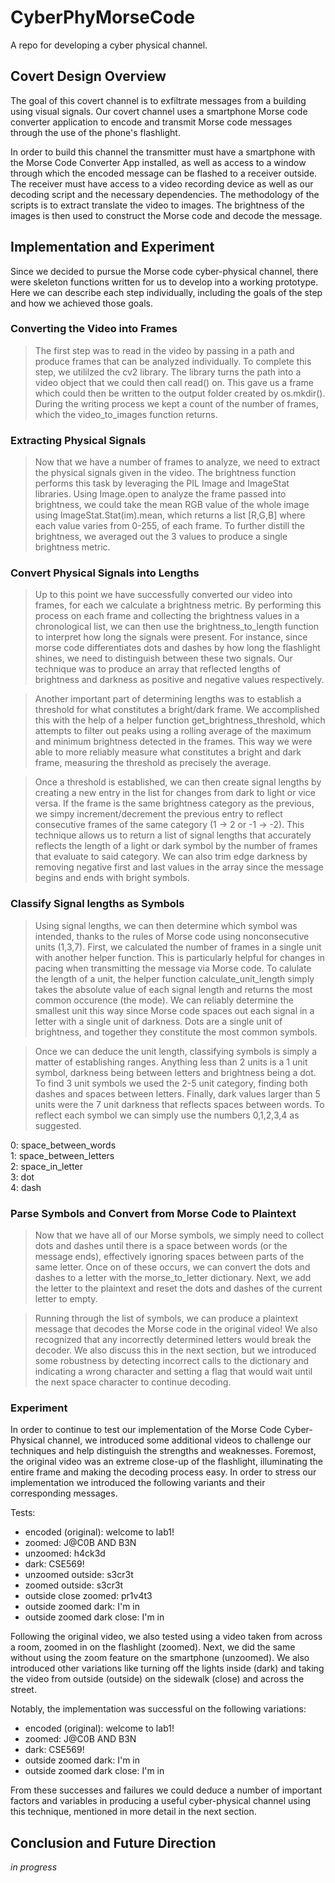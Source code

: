 # CyberPhyMorseCode

A repo for developing a cyber physical channel.

## Covert Design Overview

The goal of this covert channel is to exfiltrate messages from a building using visual signals. Our covert channel uses a smartphone Morse code converter application to encode and transmit Morse code messages through the use of the phone's flashlight. 

In order to build this channel the transmitter must have a smartphone with the Morse Code Converter App installed, as well as access to a window through which the encoded message can be flashed to a receiver outside. The receiver must have access to a video recording device as well as our decoding script and the necessary dependencies. The methodology of the scripts is to extract translate the video to images. The brightness of the images is then used to construct the Morse code and decode the message.

## Implementation and Experiment

Since we decided to pursue the Morse code cyber-physical channel, there were skeleton functions written for us to develop into a working prototype. Here we can describe each step individually, including the goals of the step and how we achieved those goals.

### Converting the Video into Frames

>The first step was to read in the video by passing in a path and produce frames that can be analyzed individually. To complete this step, we utililzed the cv2 library. The library turns the path into a video object that we could then call read() on. This gave us a frame which could then be written to the output folder created by os.mkdir(). During the writing process we kept a count of the number of frames, which the video_to_images function returns.

### Extracting Physical Signals

>Now that we have a number of frames to analyze, we need to extract the physical signals given in the video. The brightness function performs this task by leveraging the PIL Image and ImageStat libraries. Using Image.open to analyze the frame passed into brightness, we could take the mean RGB value of the whole image using ImageStat.Stat(im).mean, which returns a list [R,G,B] where each value varies from 0-255, of each frame. To further distill the brightness, we averaged out the 3 values to produce a single brightness metric.

### Convert Physical Signals into Lengths

>Up to this point we have successfully converted our video into frames, for each we calculate a brightness metric. By performing this process on each frame and collecting the brightness values in a chronological list, we can then use the brightness_to_length function to interpret how long the signals were present. For instance, since morse code differentiates dots and dashes by how long the flashlight shines, we need to distinguish between these two signals. Our technique was to produce an array that reflected lengths of brightness and darkness as positive and negative values respectively. 

>Another important part of determining lengths was to establish a threshold for what constitutes a bright/dark frame. We accomplished this with the help of a helper function get_brightness_threshold, which attempts to filter out peaks using a rolling average of the maximum and minimum brightness detected in the frames. This way we were able to more reliably measure what constitutes a bright and dark frame, measuring the threshold as precisely the average.

>Once a threshold is established, we can then create signal lengths by creating a new entry in the list for changes from dark to light or vice versa. If the frame is the same brightness category as the previous, we simpy increment/decrement the previous entry to reflect consecutive frames of the same category (1 -> 2 or -1 -> -2). This technique allows us to return a list of signal lengths that accurately reflects the length of a light or dark symbol by the number of frames that evaluate to said category. We can also trim edge darkness by removing negative first and last values in the array since the message begins and ends with bright symbols.

### Classify Signal lengths as Symbols

>Using signal lengths, we can then determine which symbol was intended, thanks to the rules of Morse code using nonconsecutive units (1,3,7). First, we calculated the number of frames in a single unit with another helper function. This is particularly helpful for changes in pacing when transmitting the message via Morse code. To calulate the length of a unit, the helper function calculate_unit_length simply takes the absolute value of each signal length and returns the most common occurence (the mode). We can reliably determine the smallest unit this way since Morse code spaces out each signal in a letter with a single unit of darkness. Dots are a single unit of brightness, and together they constitute the most common symbols. 

>Once we can deduce the unit length, classifying symbols is simply a matter of establishing ranges. Anything less than 2 units is a 1 unit symbol, darkness being between letters and brightness being a dot. To find 3 unit symbols we used the 2-5 unit category, finding both dashes and spaces between letters. Finally, dark values larger than 5 units were the 7 unit darkness that reflects spaces between words. To reflect each symbol we can simply use the numbers 0,1,2,3,4 as suggested.

0: space_between_words  
1: space_between_letters    
2: space_in_letter  
3: dot  
4: dash 

### Parse Symbols and Convert from Morse Code to Plaintext

>Now that we have all of our Morse symbols, we simply need to collect dots and dashes until there is a space between words (or the message ends), effectively ignoring spaces between parts of the same letter. Once on of these occurs, we can convert the dots and dashes to a letter with the morse_to_letter dictionary. Next, we add the letter to the plaintext and reset the dots and dashes of the current letter to empty. 

>Running through the list of symbols, we can produce a plaintext message that decodes the Morse code in the original video! We also recognized that any incorrectly determined letters would break the decoder. We also discuss this in the next section, but we introduced some robustness by detecting incorrect calls to the dictionary and indicating a wrong character and setting a flag that would wait until the next space character to continue decoding.

### Experiment

In order to continue to test our implementation of the Morse Code Cyber-Physical channel, we introduced some additional videos to challenge our techniques and help distinguish the strengths and weaknesses. Foremost, the original video was an extreme close-up of the flashlight, illuminating the entire frame and making the decoding process easy. In order to stress our implementation we introduced the following variants and their corresponding messages.

Tests:  
- encoded (original): welcome to lab1!   
- zoomed: J@C0B AND B3N   
- unzoomed: h4ck3d    
- dark: CSE569!   
- unzoomed outside: s3cr3t    
- zoomed outside: s3cr3t  
- outside close zoomed: pr1v4t3   
- outside zoomed dark: I'm in     
- outside zoomed dark close: I'm in   

Following the original video, we also tested using a video taken from across a room, zoomed in on the flashlight (zoomed). Next, we did the same without using the zoom feature on the smartphone (unzoomed). We also introduced other variations like turning off the lights inside (dark) and taking the video from outside (outside) on the sidewalk (close) and across the street.

Notably, the implementation was successful on the following variations: 
- encoded (original): welcome to lab1!   
- zoomed: J@C0B AND B3N   
- dark: CSE569!   
- outside zoomed dark: I'm in     
- outside zoomed dark close: I'm in   

From these successes and failures we could deduce a number of important factors and variables in producing a useful cyber-physical channel using this technique, mentioned in more detail in the next section.

## Conclusion and Future Direction

*in progress*
